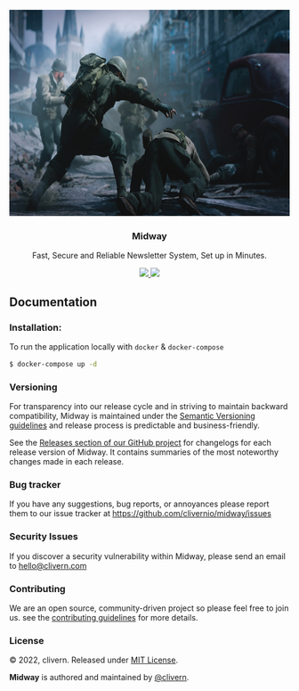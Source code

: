 <p align="center">
    <img alt="Logo" src="/static/logo.jpeg?v=1.0.0" height="370" />
    <h3 align="center">Midway</h3>
    <p align="center">Fast, Secure and Reliable Newsletter System, Set up in Minutes.</p>
    <p align="center">
        <a href="https://github.com/clivernio/Midway/actions/workflows/php.yml">
            <img src="https://github.com/clivernio/Midway/actions/workflows/php.yml/badge.svg">
        </a>
        <a href="https://github.com/clivernio/Midway/blob/master/LICENSE">
            <img src="https://img.shields.io/badge/LICENSE-MIT-orange.svg">
        </a>
    </p>
</p>


## Documentation

### Installation:

To run the application locally with `docker` & `docker-compose`

```zsh
$ docker-compose up -d
```


### Versioning

For transparency into our release cycle and in striving to maintain backward compatibility, Midway is maintained under the [Semantic Versioning guidelines](https://semver.org/) and release process is predictable and business-friendly.

See the [Releases section of our GitHub project](https://github.com/clivernio/midway/releases) for changelogs for each release version of Midway. It contains summaries of the most noteworthy changes made in each release.


### Bug tracker

If you have any suggestions, bug reports, or annoyances please report them to our issue tracker at https://github.com/clivernio/midway/issues


### Security Issues

If you discover a security vulnerability within Midway, please send an email to [hello@clivern.com](mailto:hello@clivern.com)


### Contributing

We are an open source, community-driven project so please feel free to join us. see the [contributing guidelines](CONTRIBUTING.md) for more details.


### License

© 2022, clivern. Released under [MIT License](https://opensource.org/licenses/mit-license.php).

**Midway** is authored and maintained by [@clivern](http://github.com/clivernio).
